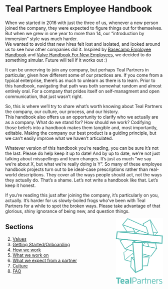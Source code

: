# Teal Partners Employee Handbook


When we started in 2016 with just the three of us, whenever a new person joined the company, they were expected to figure things out for themselves. 
But when we grew in one year to more than 14, our “introduction by immersion” style was much harder.  
We wanted to avoid that new hires felt lost and isolated, and looked around us to see how other companies did it. 
Inspired by [Basecamp Employee Handbook](https://github.com/basecamp/handbook) and [Valve Handbook For New Employees](http://media.steampowered.com/apps/valve/Valve_Handbook_LowRes.pdf), we decided to do something simular. Future will tell if it works out :)

It can be unnerving to join any company, but perhaps Teal Partners in particular, given how different some of our practices are. 
If you come from a typical enterprise, there’s as much to unlearn as there is to learn. 
Prior to this handbook, navigating that path was both somewhat random and almost entirely oral. 
For a company that prides itself on self-managment and open communication, that just wasn’t right.

So, this is where we’ll try to share what’s worth knowing about Teal Partners the company, our culture, our process, and our history.  
This handbook also offers us an opportunity to clarify who we actually are as a company. 
What do we stand for? How should we work? 
Codifying those beliefs into a handbook makes them tangible and, most importantly, editable.
Making the company our best product is a guiding principle, but we can’t easily improve what we haven’t articulated. 

Whatever version of this handbook you’re reading, you can be sure it’s not the last. 
Please do help keep it up to date! And by up to date, we're not just talking about misspellings and team changes. 
It’s just as much “we say we’re about X, but what we’re really doing is Y”. 
So many of these employee handbook projects turn out to be ideal-case prescriptions rather than real-world descriptions. 
They cover all the ways people should act, not the ways they actually do. 
That’s a shame. Let’s not write a handbook like that. Let’s keep it honest.

If you’re reading this just after joining the company, it’s particularly on you, actually. 
It’s harder for us slowly-boiled frogs who’ve been with Teal Partners for a while to spot the broken ways. 
Please take advantage of that glorious, shiny ignorance of being new, and question things.

<img align="right" src="media/Tealpartners_teal-02.png" width="150">

## Sections
2. [Values](https://github.com/tealpartners/handbook/blob/master/Values.md)
3. [Getting Started/Onboarding](https://github.com/tealpartners/handbook/blob/master/GettingStarted.md)
4. [How we work](https://github.com/tealpartners/handbook/blob/master/HowWeWork.md)
4. [What we work on](https://github.com/tealpartners/handbook/blob/master/WhatWeWorkOn.md)
5. [What we expect from a partner](https://github.com/tealpartners/handbook/blob/master/Expectations.md)
6. [Culture](https://github.com/tealpartners/handbook/blob/master/Culture.md)
7. [FAQ](https://github.com/tealpartners/handbook/blob/master/FAQ.md)





